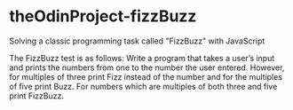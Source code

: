 # theOdinProject-fizzBuzz

Solving a classic programming task called "FizzBuzz" with JavaScript

The FizzBuzz test is as follows:
Write a program that takes a user’s input and prints the numbers from one to the number the user entered. 
However, for multiples of three print Fizz instead of the number and for the multiples of five print Buzz. 
For numbers which are multiples of both three and five print FizzBuzz.
